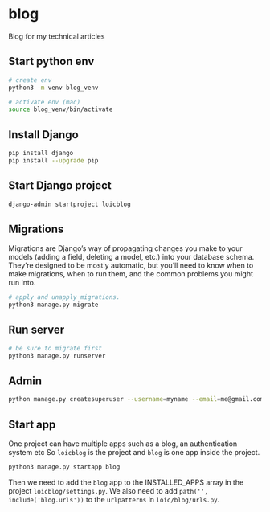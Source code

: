 # blog
Blog for my technical articles

## Start python env

```bash
# create env
python3 -m venv blog_venv

# activate env (mac)
source blog_venv/bin/activate
```

## Install Django
```bash
pip install django
pip install --upgrade pip
```

## Start Django project
```bash
django-admin startproject loicblog
```

## Migrations
Migrations are Django’s way of propagating changes you make to your models (adding a field, deleting a model, etc.) into your database schema. They’re designed to be mostly automatic, but you’ll need to know when to make migrations, when to run them, and the common problems you might run into.

```bash
# apply and unapply migrations.
python3 manage.py migrate
```

## Run server
```bash
# be sure to migrate first
python3 manage.py runserver  
```

## Admin
```bash
python manage.py createsuperuser --username=myname --email=me@gmail.com
```

## Start app

One project can have multiple apps such as a blog, an authentication system etc
So `loicblog` is the project and `blog` is one app inside the project.

```bash
python3 manage.py startapp blog
```

Then we need to add the `blog` app to the INSTALLED_APPS array in the project `loicblog/settings.py`.
We also need to add `path('', include('blog.urls'))` to the `urlpatterns` in `loic/blog/urls.py`.